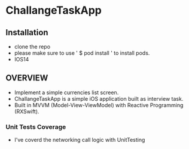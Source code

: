 # ChallangeTaskApp

## Installation 
* clone the repo
* please make sure to use ' $ pod install ' to install pods.
* IOS14


 ## OVERVIEW
 - Implement a simple currencies list screen.
 - ChallangeTaskApp is a simple iOS application built as interview task.
 - Built in MVVM (Model-View-ViewModel) with Reactive Programming (RXSwift).


 ### Unit Tests Coverage
 *  I've coverd the networking call logic with UnitTesting 
